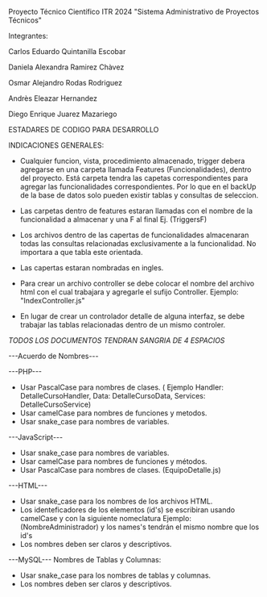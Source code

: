 Proyecto Técnico Científico ITR 2024
"Sistema Administrativo de Proyectos Técnicos"

Integrantes: 

Carlos Eduardo Quintanilla Escobar 

Daniela Alexandra Ramirez Chàvez 

Osmar Alejandro Rodas Rodriguez 

Andrès Eleazar Hernandez 

Diego Enrique Juarez Mazariego 



ESTADARES DE CODIGO PARA DESARROLLO

INDICACIONES GENERALES:

* Cualquier funcion, vista, procedimiento almacenado, trigger debera agregarse en una carpeta llamada Features (Funcionalidades), dentro del proyecto. Está carpeta tendra las capetas correspondientes para agregar las funcionalidades correspondientes.
  Por lo que en el backUp de la base de datos solo pueden existir tablas y consultas de seleccion.

* Las carpetas dentro de features estaran llamadas con el nombre de la funcionalidad a almacenar y una F al final Ej. (TriggersF)

* Los archivos dentro de las capertas de funcionalidades almacenaran todas las consultas relacionadas exclusivamente a la funcionalidad. No importara a que tabla este orientada.
  
* Las capertas estaran nombradas en ingles.

* Para crear un archivo controller se debe colocar el nombre del archivo html con el cual trabajara y agregarle el sufijo Controller. Ejemplo: "IndexController.js"

* En lugar de crear un controlador detalle de alguna interfaz, se debe trabajar las tablas relacionadas dentro de un mismo controler.


*TODOS LOS DOCUMENTOS TENDRAN SANGRIA DE 4 ESPACIOS*

---Acuerdo de Nombres---

---PHP---

* Usar PascalCase para nombres de clases. ( Ejemplo Handler: DetalleCursoHandler, Data: DetalleCursoData, Services: DetalleCursoService)
* Usar camelCase para nombres de funciones y metodos.
* Usar snake_case para nombres de variables.

---JavaScript---

* Usar snake_case para nombres de variables.
* Usar camelCase para nombres de funciones y métodos.
* Usar PascalCase para nombres de clases. (EquipoDetalle.js)

---HTML---

* Usar snake_case para los nombres de los archivos HTML.
* Los identeficadores de los elementos (id's) se escribiran usando camelCase y con la siguiente nomeclatura Ejemplo:(NombreAdministrador) y los names's tendrán el mismo nombre
que los id's
* Los nombres deben ser claros y descriptivos.

---MySQL---
Nombres de Tablas y Columnas:

* Usar snake_case para los nombres de tablas y columnas.
* Los nombres deben ser claros y descriptivos.
